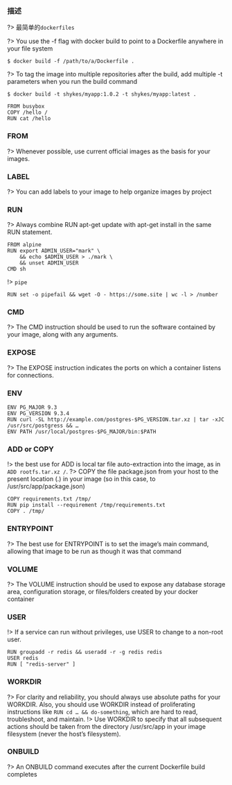 ### 描述
?> 最简单的`dockerfiles`

?> You use the -f flag with docker build to point to a Dockerfile anywhere in your file system

```
$ docker build -f /path/to/a/Dockerfile .
```

?> To tag the image into multiple repositories after the build, add multiple -t parameters when you run the build command

```
$ docker build -t shykes/myapp:1.0.2 -t shykes/myapp:latest .
```

```
FROM busybox
COPY /hello /
RUN cat /hello
```
### FROM
?> Whenever possible, use current official images as the basis for your images.
### LABEL
?> You can add labels to your image to help organize images by project
### RUN
?> Always combine RUN apt-get update with apt-get install in the same RUN statement.
```
FROM alpine
RUN export ADMIN_USER="mark" \
    && echo $ADMIN_USER > ./mark \
    && unset ADMIN_USER
CMD sh
```

!> `pipe`

```
RUN set -o pipefail && wget -O - https://some.site | wc -l > /number
```
### CMD
?> The CMD instruction should be used to run the software contained by your image, along with any arguments.
### EXPOSE
?> The EXPOSE instruction indicates the ports on which a container listens for connections. 
### ENV
```
ENV PG_MAJOR 9.3
ENV PG_VERSION 9.3.4
RUN curl -SL http://example.com/postgres-$PG_VERSION.tar.xz | tar -xJC /usr/src/postgress && …
ENV PATH /usr/local/postgres-$PG_MAJOR/bin:$PATH
```
### ADD or COPY
!> the best use for ADD is local tar file auto-extraction into the image, as in `ADD rootfs.tar.xz /`.
?> COPY the file package.json from your host to the present location (.) in your image (so in this case, to /usr/src/app/package.json)
```
COPY requirements.txt /tmp/
RUN pip install --requirement /tmp/requirements.txt
COPY . /tmp/
```
### ENTRYPOINT
?> The best use for ENTRYPOINT is to set the image’s main command, allowing that image to be run as though it was that command 
### VOLUME
?> The VOLUME instruction should be used to expose any database storage area, configuration storage, or files/folders created by your docker container
### USER
!> If a service can run without privileges, use USER to change to a non-root user.
```
RUN groupadd -r redis && useradd -r -g redis redis
USER redis
RUN [ "redis-server" ]
```
### WORKDIR
?> For clarity and reliability, you should always use absolute paths for your WORKDIR. Also, you should use WORKDIR instead of proliferating instructions like `RUN cd … && do-something`, which are hard to read, troubleshoot, and maintain.
!> Use WORKDIR to specify that all subsequent actions should be taken from the directory /usr/src/app in your image filesystem (never the host’s filesystem).
### ONBUILD
?> An ONBUILD command executes after the current Dockerfile build completes